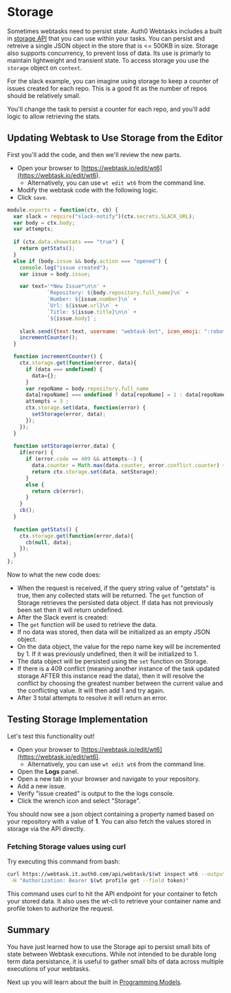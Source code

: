 # Storage

Sometimes webtasks need to persist state. Auth0 Webtasks includes a built in [storage API](https://webtask.io/docs/storage) that you can use within your tasks. You can persist and retreive a single JSON object in the store that is <= 500KB in size. Storage also supports concurrency, to prevent loss of data. Its use is primarly to maintain lightweight and transient state. To access storage you use the `storage` object on `context`. 

For the slack example, you can imagine using storage to keep a counter of issues created for each repo. This is a good fit as the number of repos should be relatively small.

You'll change the task to persist a counter for each repo, and you'll add logic to allow retrieving the stats.

## Updating Webtask to Use Storage from the Editor

First you'll add the code, and then we'll review the new parts.

- Open your browser to [https://webtask.io/edit/wt6](https://webtask.io/edit/wt6).
  - Alternatively, you can use `wt edit wt6` from the command line.
- Modify the webtask code with the following logic.
- Click `save`.

```javascript
module.exports = function(ctx, cb) {
  var slack = require("slack-notify")(ctx.secrets.SLACK_URL);
  var body = ctx.body;
  var attempts;
  
  if (ctx.data.showstats === "true") {
    return getStats();
  }
  else if (body.issue && body.action === "opened") {
    console.log("issue created");
    var issue = body.issue;

    var text='*New Issue*\n\n' + 
             `Repository: ${body.repository.full_name}\n` +
             `Number: ${issue.number}\n` +
             `Url: ${issue.url}\n` +
             `Title: ${issue.title}\n\n` +
             `${issue.body}`;
             
    slack.send({text:text, username: "webtask-bot", icon_emoji: ":robot_face:"}); 
    incrementCounter();
  }

  function incrementCounter() {
    ctx.storage.get(function(error, data){
      if (data === undefined) {
        data={};
      }
      var repoName = body.repository.full_name
      data[repoName] === undefined ? data[repoName] = 1 : data[repoName]++;
      attempts = 3 ;
      ctx.storage.set(data, function(error) {
        setStorage(error, data);
      });
    });
  }
  
  function setStorage(error,data) {
    if(error) {
      if (error.code == 409 && attempts--) {
        data.counter = Math.max(data.counter, error.conflict.counter) + 1;
        return ctx.storage.set(data, setStorage);
      }
      else {
        return cb(error);
      }
    }
    cb();
  }
  
  function getStats() {
    ctx.storage.get(function(error,data){
      cb(null, data); 
    });
  }
}; 
```

Now to what the new code does:

* When the request is received, if the query string value of "getstats" is true, then any collected stats will be returned. The `get` function of Storage retrieves the persisted data object. If data has not previously been set then it will return undefined.
* After the Slack event is created:
 * The `get` function will be used to retrieve the data.
 * If no data was stored, then data will be initialized as an empty JSON object.
 * On the data object, the value for the repo name key will be incremented by 1. If it was previously undefined, then it will be initialized to 1.
 * The data object will be persisted using the `set` function on Storage.
 * If there is a 409 conflict (meaning another instance of the task updated storage AFTER this instance read the data), then it will resolve the conflict by choosing the greatest number between the current value and the conflicting value. It will then add 1 and try again.
 * After 3 total attempts to resolve it will return an error.

## Testing Storage Implementation

Let's test this functionality out!

- Open your browser to [https://webtask.io/edit/wt6](https://webtask.io/edit/wt6).
  - Alternatively, you can use `wt edit wt6` from the command line.
- Open the **Logs** panel.
- Open a new tab in your browser and navigate to your repository.
- Add a new issue.
- Verify "issue created" is output to the the logs console.
- Click the wrench icon and select "Storage".

You should now see a json object containing a property named based on your repository with a value of **1**. You can also fetch the values stored in storage via the API directly.

### Fetching Storage values using curl

Try executing this command from bash:

```bash
curl https://webtask.it.auth0.com/api/webtask/$(wt inspect wt6 --output json | jq .ten -r)/wt6/data \
 -H "Authorization: Bearer $(wt profile get --field token)"
```

This command uses curl to hit the API endpoint for your container to fetch your stored data. It also uses the wt-cli to retrieve your container name and profile token to authorize the request.

## Summary

You have just learned how to use the Storage api to persist small bits of state between Webtask executions. While not intended to be durable long term data persistance, it is useful to gather small bits of data across multiple executions of your webtasks.

Next up you will learn about the built in [Programming Models](programming-models.md).
 
